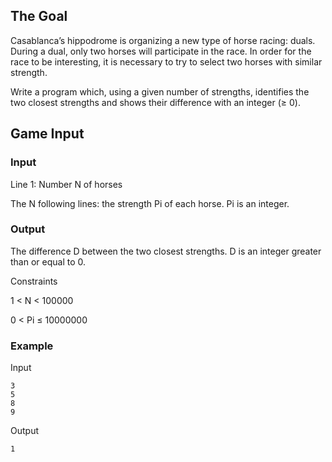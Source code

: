 ## The Goal
Casablanca’s hippodrome is organizing a new type of horse racing: duals. During a dual, only two horses will participate in the race. In order for the race to be interesting, it is necessary to try to select two horses with similar strength.

Write a program which, using a given number of strengths, identifies the two closest strengths and shows their difference with an integer (≥ 0).
 
 
## Game Input
### Input

Line 1: Number N of horses

The N following lines: the strength Pi of each horse. Pi is an integer.

### Output
The difference D between the two closest strengths. D is an integer greater than or equal to 0.

Constraints

1 < N  < 100000

0 < Pi ≤ 10000000

### Example

Input

	3
	5
	8
	9

Output

	1